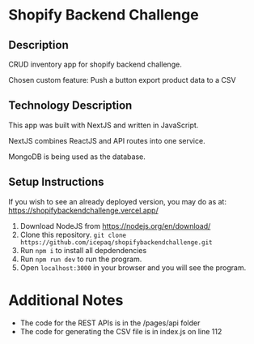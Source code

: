 # Shopify Backend Challenge

## Description
CRUD inventory app for shopify backend challenge.

Chosen custom feature: Push a button export product data to a CSV

## Technology Description
This app was built with NextJS and written in JavaScript. 

NextJS combines ReactJS and API routes into one service.

MongoDB is being used as the database.

## Setup Instructions

If you wish to see an already deployed version, you may do as at: https://shopifybackendchallenge.vercel.app/

1. Download NodeJS from https://nodejs.org/en/download/
2. Clone this repository. `git clone https://github.com/icepaq/shopifybackendchallenge.git`
3. Run `npm i` to install all depdendencies
4. Run `npm run dev` to run the program.
5. Open `localhost:3000` in your browser and you will see the program.

# Additional Notes
- The code for the REST APIs is in the /pages/api folder
- The code for generating the CSV file is in index.js on line 112
